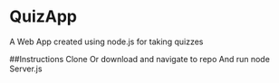 # QuizApp
A Web App created using node.js for taking quizzes

##Instructions
Clone Or download and navigate to repo
And run
node Server.js
